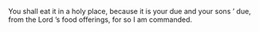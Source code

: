 You shall eat it in a holy place, because it is your due and your sons ’ due, from the Lord ’s food offerings, for so I am commanded.
